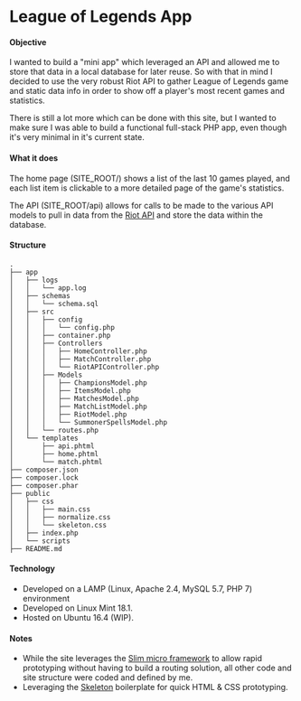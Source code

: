 # League of Legends App

#### Objective
I wanted to build a "mini app" which leveraged an API and allowed me to store that data in a local database for later reuse. So with that in mind I decided to use the very robust Riot API to gather League of Legends game and static data info in order to show off a player's most recent games and statistics.

There is still a lot more which can be done with this site, but I wanted to make sure I was able to build a functional full-stack PHP app, even though it's very minimal in it's current state.

#### What it does
The home page (SITE_ROOT/) shows a list of the last 10 games played, and each list item is clickable to a more detailed page of the game's statistics.

The API (SITE_ROOT/api) allows for calls to be made to the various API models to pull in data from the [Riot API](https://developer.riotgames.com/) and store the data within the database.

#### Structure
```
.
├── app
│   ├── logs
│   │   └── app.log
│   ├── schemas
│   │   └── schema.sql
│   ├── src
│   │   ├── config
│   │   │   └── config.php
│   │   ├── container.php
│   │   ├── Controllers
│   │   │   ├── HomeController.php
│   │   │   ├── MatchController.php
│   │   │   └── RiotAPIController.php
│   │   ├── Models
│   │   │   ├── ChampionsModel.php
│   │   │   ├── ItemsModel.php
│   │   │   ├── MatchesModel.php
│   │   │   ├── MatchListModel.php
│   │   │   ├── RiotModel.php
│   │   │   └── SummonerSpellsModel.php
│   │   └── routes.php
│   └── templates
│       ├── api.phtml
│       ├── home.phtml
│       └── match.phtml
├── composer.json
├── composer.lock
├── composer.phar
├── public
│   ├── css
│   │   ├── main.css
│   │   ├── normalize.css
│   │   └── skeleton.css
│   ├── index.php
│   └── scripts
├── README.md

```

#### Technology
* Developed on a LAMP (Linux, Apache 2.4, MySQL 5.7, PHP 7) environment
* Developed on Linux Mint 18.1.
* Hosted on Ubuntu 16.4 (WIP).

#### Notes
* While the site leverages the [Slim micro framework](https://www.slimframework.com/) to allow rapid prototyping without having to build a routing solution, all other code and site structure were coded and defined by me.
* Leveraging the [Skeleton](https://github.com/dhg/Skeleton) boilerplate for quick HTML & CSS prototyping.
